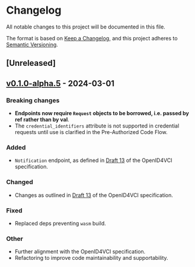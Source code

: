 # Changelog

All notable changes to this project will be documented in this file.

The format is based on [Keep a Changelog](https://keepachangelog.com/en/1.0.0/), and this project adheres to [Semantic Versioning](https://semver.org/spec/v2.0.0.html).

## [Unreleased]

## [v0.1.0-alpha.5](https://github.com/vercre/vercre/compare/vercre-vp-v0.1.0-alpha.4...vercre-vp-v0.1.0-alpha.5) - 2024-03-01

### Breaking changes

- **Endpoints now require `Request` objects to be borrowed, i.e. passed by ref rather than
by val**.
- The `credential_identifiers` attribute is not supported in credential requests until use
is clarified in the Pre-Authorized Code Flow.

### Added

- `Notification` endpoint, as defined in [Draft 13] of the OpenID4VCI specification.

### Changed

- Changes as outlined in [Draft 13] of the OpenID4VCI specification.

### Fixed

- Replaced deps preventing `wasm` build.

### Other

- Further alignment with the OpenID4VCI specification.
- Refactoring to improve code maintainability and supportability.

[Draft 13]: https://openid.net/specs/openid-4-verifiable-credential-issuance-1_0.html#name-document-history
